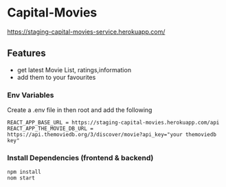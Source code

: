 # Capital-Movies
https://staging-capital-movies-service.herokuapp.com/

## Features

- get latest Movie List, ratings,information  
- add them to your favourites

### Env Variables

Create a .env file in then root and add the following

```
REACT_APP_BASE_URL = https://staging-capital-movies.herokuapp.com/api
REACT_APP_THE_MOVIE_DB_URL = https://api.themoviedb.org/3/discover/movie?api_key="your themoviedb key"

```

### Install Dependencies (frontend & backend)

```
npm install
nom start
```
